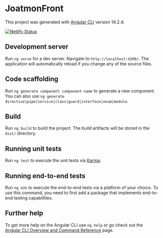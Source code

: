 # JoatmonFront

This project was generated with [Angular CLI](https://github.com/angular/angular-cli) version 14.2.4.

[![Netlify Status](https://api.netlify.com/api/v1/badges/a4635e33-d4ea-4e84-877b-41a2cb7d8c7a/deploy-status)](https://app.netlify.com/sites/astounding-taffy-73f62f/deploys)

## Development server

Run `ng serve` for a dev server. Navigate to `http://localhost:4200/`. The application will automatically reload if you change any of the source files.

## Code scaffolding

Run `ng generate component component-name` to generate a new component. You can also use `ng generate directive|pipe|service|class|guard|interface|enum|module`.

## Build

Run `ng build` to build the project. The build artifacts will be stored in the `dist/` directory.

## Running unit tests

Run `ng test` to execute the unit tests via [Karma](https://karma-runner.github.io).

## Running end-to-end tests

Run `ng e2e` to execute the end-to-end tests via a platform of your choice. To use this command, you need to first add a package that implements end-to-end testing capabilities.

## Further help

To get more help on the Angular CLI use `ng help` or go check out the [Angular CLI Overview and Command Reference](https://angular.io/cli) page.
